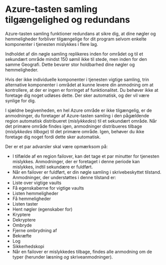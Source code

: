 <properties
    pageTitle="Hvad du skal gøre i tilfælde af en Azure service afbrydelser, der påvirker Azure-tasten samling | Microsoft Azure"
    description="Få mere at vide, hvad du skal gøre i tilfælde af en Azure tjenesteforstyrrelse, der påvirker Azure-tasten samling."
    services="key-vault"
    documentationCenter=""
    authors="adamglick"
    manager="mbaldwin"
    editor=""/>

<tags
    ms.service="key-vault"
    ms.workload="key-vault"
    ms.tgt_pltfrm="na"
    ms.devlang="na"
    ms.topic="article"
    ms.date="08/26/2016"
    ms.author="sumedhb;aglick"/>


# <a name="azure-key-vault-availability-and-redundancy"></a>Azure-tasten samling tilgængelighed og redundans

Azure-tasten samling funktioner redundans at sikre dig, at dine nøgler og hemmeligheder forbliver tilgængelige for dit program selvom enkelte komponenter i tjenesten mislykkes i flere lag.

Indholdet af din nøgle samling replikeres inden for området og til et sekundært område mindst 150 sømil ikke til stede, men inden for den samme Geografi. Dette bevarer stor holdbarhed dine nøgler og hemmeligheder.

Hvis der ikke individuelle komponenter i tjenesten vigtige samling, trin alternative komponenter i området at kunne levere din anmodning om at kontrollere, at der er ingen er forringet af funktionalitet. Du behøver ikke at foretage dig noget udløses dette. Der sker automatisk, og der vil være synlige for dig.

I sjældne begivenheden, en hel Azure område er ikke tilgængelig, er de anmodninger, du foretager af Azure-tasten samling i den pågældende region automatisk distribueret (*mislykkedes*) til et sekundært område. Når det primære område findes igen, anmodninger distribueres tilbage (*mislykkedes tilbage*) til det primære område. Igen, behøver du ikke foretage dig noget fordi dette sker automatisk.

Der er et par advarsler skal være opmærksom på:

* I tilfælde af en region failover, kan det tage et par minutter for tjenesten mislykkes. Anmodninger, der er foretaget i denne periode kan mislykkes, indtil sekundære er fuldført.
* Når en failover er fuldført, er din nøgle samling i skrivebeskyttet tilstand. Anmodninger, der understøttes i denne tilstand er:
 * Liste over vigtige vaults
 * Få egenskaberne for vigtige vaults
 * Listen hemmeligheder
 * Få hemmeligheder
 * Listen taster
 * Hent nøgler (egenskaber for)
 * Kryptere
 * Dekryptere
 * Ombryde
 * Fjerne ombrydning af
 * Bekræfte
 * Log
 * Sikkerhedskopi
* Når en failover er mislykkedes tilbage, findes alle anmodning om de typer (herunder læsning *og* skriveanmodninger).
